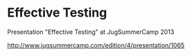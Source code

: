 Effective Testing
=================

Presentation "Effective Testing" at JugSummerCamp 2013

http://www.jugsummercamp.com/edition/4/presentation/1065
